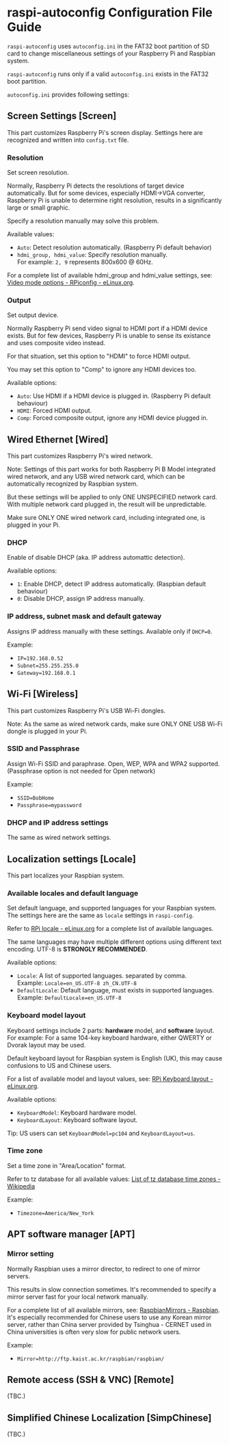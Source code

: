 raspi-autoconfig Configuration File Guide
================
`raspi-autoconfig` uses `autoconfig.ini` in the FAT32 boot partition of SD card to change miscellaneous settings of your Raspberry Pi and Raspbian system. 

`raspi-autoconfig` runs only if a valid `autoconfig.ini` exists in the FAT32 boot partition. 

`autoconfig.ini` provides following settings: 

Screen Settings [Screen]
----------------
This part customizes Raspberry Pi's screen display. Settings here are recognized and written into `config.txt` file. 

### Resolution
Set screen resolution. 

Normally, Raspberry Pi detects the resolutions of target device automatically. But for some devices, especially HDMI->VGA converter, Raspberry Pi is unable to determine right resolution, results in a significantly large or small graphic. 

Specify a resolution manually may solve this problem. 

Available values:

* `Auto`: Detect resolution automatically. (Raspberry Pi default behavior)
* `hdmi_group, hdmi_value`: Specify resolution manually.   
  For example: `2, 9` represents 800x600 @ 60Hz. 

For a complete list of available hdmi\_group and hdmi\_value settings, see: [Video mode options - RPiconfig - eLinux.org](http://elinux.org/RPiconfig#Video_mode_options). 

### Output
Set output device.

Normally Raspberry Pi send video signal to HDMI port if a HDMI device exists. But for few devices, Raspberry Pi is unable to sense its existance and uses composite video instead. 

For that situation, set this option to "HDMI" to force HDMI output. 

You may set this option to "Comp" to ignore any HDMI devices too. 

Available options:

* `Auto`: Use HDMI if a HDMI device is plugged in. (Raspberry Pi default behaviour)
* `HDMI`: Forced HDMI output. 
* `Comp`: Forced composite output, ignore any HDMI device plugged in. 

Wired Ethernet [Wired]
----------------
This part customizes Raspberry Pi's wired network.  

Note: Settings of this part works for both Raspberry Pi B Model integrated wired network, and any USB wired network card, which can be automatically recognized by Raspbian system. 

But these settings will be applied to only ONE UNSPECIFIED network card. With multiple network card plugged in, the result will be unpredictable. 

Make sure ONLY ONE wired network card, including integrated one, is plugged in your Pi. 

### DHCP
Enable of disable DHCP (aka. IP address automattic detection). 

Available options:

* `1`: Enable DHCP, detect IP address automatically. (Raspbian default behaviour)
* `0`: Disable DHCP, assign IP address manually. 

### IP address, subnet mask and default gateway
Assigns IP address manually with these settings. Available only if `DHCP=0`. 

Example:

* `IP=192.168.0.52`
* `Subnet=255.255.255.0`
* `Gateway=192.168.0.1`

Wi-Fi [Wireless]
----------------
This part customizes Raspberry Pi's USB Wi-Fi dongles.  

Note: As the same as wired network cards, make sure ONLY ONE USB Wi-Fi dongle is plugged in your Pi. 

### SSID and Passphrase
Assign Wi-Fi SSID and paraphrase. Open, WEP, WPA and WPA2 supported. (Passphrase option is not needed for Open network)

Example: 

* `SSID=BobHome`
* `Passphrase=mypassword`

### DHCP and IP address settings
The same as wired network settings. 

Localization settings [Locale]
----------------
This part localizes your Raspbian system. 

### Available locales and default language
Set default language, and supported languages for your Raspbian system. The settings here are the same as `locale` settings in `raspi-config`.

Refer to [RPi locale - eLinux.org](http://elinux.org/RPi_locale) for a complete list of available languages. 

The same languages may have multiple different options using different text encoding. UTF-8 is __STRONGLY RECOMMENDED__. 

Available options:

* `Locale`: A list of supported languages. separated by comma.   
  Example: `Locale=en_US.UTF-8 zh_CN.UTF-8`
* `DefaultLocale`: Default language, must exists in supported languages.   
  Example: `DefaultLocale=en_US.UTF-8`

### Keyboard model layout
Keyboard settings include 2 parts: __hardware__ model, and __software__ layout. For example: For a same 104-key keyboard hardware, either QWERTY or Dvorak layout may be used. 

Default keyboard layout for Raspbian system is English (UK), this may cause confusions to US and Chinese users. 

For a list of available model and layout values, see: [RPi Keyboard layout - eLinux.org](http://elinux.org/RPi_Keyboard_Layout). 

Available options: 

* `KeyboardModel`: Keyboard hardware model. 
* `KeyboardLayout`: Keyboard software layout. 

Tip: US users can set `KeyboardModel=pc104` and `KeyboardLayout=us`. 

### Time zone
Set a time zone in "Area/Location" format. 

Refer to tz database for all available values: [List of tz database time zones - Wikipedia](http://en.wikipedia.org/wiki/List_of_tz_database_time_zones)

Example:

* `Timezone=America/New_York`

APT software manager [APT]
----------------
### Mirror setting
Normally Raspbian uses a mirror director, to redirect to one of mirror servers.

This results in slow connection sometimes. It's recommended to specify a mirror server fast for your local network manually. 

For a complete list of all available mirrors, see: [RaspbianMirrors - Raspbian](http://www.raspbian.org/RaspbianMirrors).   
It's especially recommended for Chinese users to use any Korean mirror server, rather than China server provided by Tsinghua - CERNET used in China universities is often very slow for public network users. 

Example:

* `Mirror=http://ftp.kaist.ac.kr/raspbian/raspbian/`

Remote access (SSH & VNC) [Remote]
----------------
(TBC.)

Simplified Chinese Localization [SimpChinese]
----------------
(TBC.)
